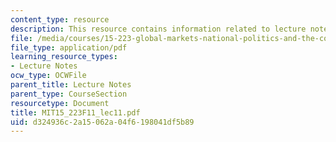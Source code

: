 ```yaml
---
content_type: resource
description: This resource contains information related to lecture notes.
file: /media/courses/15-223-global-markets-national-politics-and-the-competitive-advantage-of-firms-fall-2011/d324936c2a15062a04f6198041df5b89_MIT15_223F11_lec11.pdf
file_type: application/pdf
learning_resource_types:
- Lecture Notes
ocw_type: OCWFile
parent_title: Lecture Notes
parent_type: CourseSection
resourcetype: Document
title: MIT15_223F11_lec11.pdf
uid: d324936c-2a15-062a-04f6-198041df5b89
---
```

